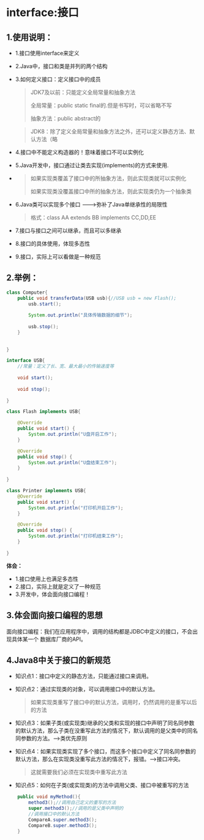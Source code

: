 # interface:接口

## 1.使用说明：
 * 1.接口使用interface来定义
 * 2.Java中，接口和类是并列的两个结构
 * 3.如何定义接口：定义接口中的成员
 		
    >JDK7及以前：只能定义全局常量和抽象方法
    >
    >全局常量：public static final的.但是书写时，可以省略不写
    >
    >抽象方法：public abstract的

    >JDK8：除了定义全局常量和抽象方法之外，还可以定义静态方法、默认方法（略

 * 4.接口中不能定义构造器的！意味着接口不可以实例化


 * 5.Java开发中，接口通过让类去实现(implements)的方式来使用.
 * 
    >如果实现类覆盖了接口中的所抽象方法，则此实现类就可以实例化
    >
    >如果实现类没覆盖接口中所的抽象方法，则此实现类仍为一个抽象类

 * 6.Java类可以实现多个接口   --->弥补了Java单继承性的局限性
    >格式：class AA extends BB implements CC,DD,EE

 * 7.接口与接口之间可以继承，而且可以多继承
 * 8.接口的具体使用，体现多态性
 * 9.接口，实际上可以看做是一种规范

## 2.举例：
```java
class Computer{
	public void transferData(USB usb){//USB usb = new Flash();
		usb.start();
		
		System.out.println("具体传输数据的细节");
		
		usb.stop();
	}
	
	
}

interface USB{
	//常量：定义了长、宽、最大最小的传输速度等
	
	void start();
	
	void stop();
	
}

class Flash implements USB{

	@Override
	public void start() {
		System.out.println("U盘开启工作");
	}

	@Override
	public void stop() {
		System.out.println("U盘结束工作");
	}
	
}

class Printer implements USB{
	@Override
	public void start() {
		System.out.println("打印机开启工作");
	}

	@Override
	public void stop() {
		System.out.println("打印机结束工作");
	}
	
}
```
**体会：**
 * 1.接口使用上也满足多态性
 * 2.接口，实际上就是定义了一种规范
 * 3.开发中，体会面向接口编程！	
## 3.体会面向接口编程的思想

面向接口编程：我们在应用程序中，调用的结构都是JDBC中定义的接口，不会出现具体某一个
数据库厂商的API。
## 4.Java8中关于接口的新规范

* 知识点1：接口中定义的静态方法，只能通过接口来调用。

* 知识点2：通过实现类的对象，可以调用接口中的默认方法。
  >如果实现类重写了接口中的默认方法，调用时，仍然调用的是重写以后的方法

* 知识点3：如果子类(或实现类)继承的父类和实现的接口中声明了同名同参数的默认方法，那么子类在没重写此方法的情况下，默认调用的是父类中的同名同参数的方法。-->类优先原则
* 知识点4：如果实现类实现了多个接口，而这多个接口中定义了同名同参数的默认方法，那么在实现类没重写此方法的情况下，报错。-->接口冲突。

    >这就需要我们必须在实现类中重写此方法
* 知识点5：如何在子类(或实现类)的方法中调用父类、接口中被重写的方法

```java
	public void myMethod(){
		method3();//调用自己定义的重写的方法
		super.method3();//调用的是父类中声明的
		//调用接口中的默认方法
		CompareA.super.method3();
		CompareB.super.method3();
	}
```

